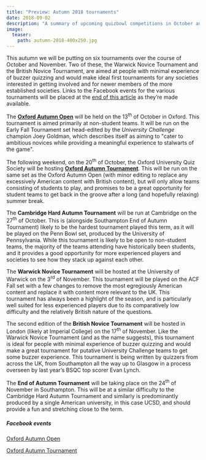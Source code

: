 ```yaml
---
title: "Preview: Autumn 2018 tournaments"
date: 2018-09-02
description: "A summary of upcoming quizbowl competitions in October and November."
image:
  teaser:
    path: autumn-2018-400x250.jpg
---
```


This autumn we will be putting on six tournaments over the course of October and November. Two of these, the Warwick Novice Tournament and the British Novice Tournament, are aimed at people with minimal experience of buzzer quizzing and would make ideal first tournaments for any societies interested in getting involved and for newer members of the more established societies. Links to the Facebook events for the various tournaments will be placed at the [end of this article](#facebook-events) as they’re made available.

The [**Oxford Autumn Open**](https://www.facebook.com/events/849785681881800/) will be held on the 13<sup>th</sup> of October in Oxford. This tournament is aimed primarily at non-student teams. It will be run on the Early Fall Tournament set head-edited by the _University Challenge_ champion Joey Goldman, which describes itself as aiming to "cater to ambitious novices while providing a meaningful experience to stalwarts of the game".

The following weekend, on the 20<sup>th</sup> of October, the Oxford University Quiz Society will be hosting [**Oxford Autumn Tournament**](https://www.facebook.com/events/232692214256410/). This will be run on the same set as the Oxford Autumn Open (with minor editing to replace any excessively American content with British content), but will only allow teams consisting of students to play, and promises to be a great opportunity for student teams to get back in the groove after a long (and hopefully relaxing) summer break.

The **Cambridge Hard Autumn Tournament** will be run at Cambridge on the 27<sup>th</sup> of October. This is (alongside Southampton End of Autumn Tournament) likely to be the hardest tournament played this term, as it will be played on the Penn Bowl set, produced by the University of Pennsylvania. While this tournament is likely to be open to non-student teams, the majority of the teams attending have historically been students, and it provides a good opportunity for more experienced players and societies to see how they stack up against each other.

The **Warwick Novice Tournament** will be hosted at the University of Warwick on the 3<sup>rd</sup> of November. This tournament will be played on the ACF Fall set with a few changes to remove the most egregiously American content and replace it with content more relevant to the UK. This tournament has always been a highlight of the season, and is particularly well suited for less experienced players due to its comparatively low difficulty and the relatively British nature of the questions.

The second edition of the **British Novice Tournament** will be hosted in London (likely at Imperial College) on the 17<sup>th</sup> of November. Like the Warwick Novice Tournament (and as the name suggests), this tournament is ideal for people with minimal experience of buzzer quizzing and would make a great tournament for putative University Challenge teams to get some buzzer experience. This tournament is being written by quizzers from across the UK, from Southampton all the way up to Glasgow in a process overseen by last year’s BSQC top scorer Evan Lynch.

The **End of Autumn Tournament** will be taking place on the 24<sup>th</sup> of November in Southampton. This will be at a similar difficulty to the Cambridge Hard Autumn Tournament and similarly is predominantly produced by a single American university, in this case UCSD, and should provide a fun and stretching close to the term.

##### Facebook events

[Oxford Autumn Open](https://www.facebook.com/events/849785681881800/)

[Oxford Autumn Tournament](https://www.facebook.com/events/232692214256410/)
